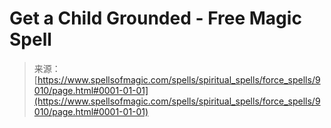<!--yml
category: 未分类
date: 2024-06-12 18:44:45
-->

# Get a Child Grounded - Free Magic Spell

> 来源：[https://www.spellsofmagic.com/spells/spiritual_spells/force_spells/9010/page.html#0001-01-01](https://www.spellsofmagic.com/spells/spiritual_spells/force_spells/9010/page.html#0001-01-01)